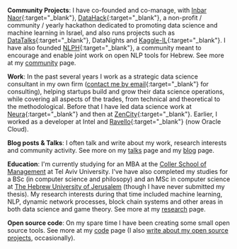 <!-- I like to code, do data science, research and help create, stir and manage interesting things the require cooperation and several people to achieve. I'm learning how to do all these things, and I think I'll always be learning how to do them, so I'm trying to enjoy the practice and the process. :) -->

**Community Projects**:  I have co-founded and co-manage, with [Inbar Naor](https://www.linkedin.com/in/inbar-naor-6b973a50/){:target="_blank"}, [DataHack](http://www.datahack.org.il/){:target="_blank"}, a non-profit / community / yearly hackathon dedicated to promoting data science and machine learning in Israel, and also runs projects such as [DataTalks](https://www.meetup.com/DataHack){:target="_blank"}, DataNights and [Kaggle-IL](https://www.facebook.com/groups/kaggleil/){:target="_blank"}. I have also founded [NLPH](https://www.facebook.com/groups/157877988136954/){:target="_blank"}, a community meant to encourage and enable joint work on open NLP tools for Hebrew. See more at my [community](/community.html) page.

**Work**: In the past several years I work as a strategic data science consultant in my own firm ([contact me by email](mailto:shay.palachy@gmail.com){:target="_blank"} for consulting), helping startups build and grow their data science operations, while covering all aspects of the trades, from technical and theoretical to the methodological. Before that I have led data science work at [Neura](https://www.theneura.com/){:target="_blank"} and then at [ZenCity](https://zencity.io/){:target="_blank"}. Earlier, I worked as a developer at Intel and [Ravello](https://www.ravellosystems.com/){:target="_blank"}  (now Oracle Cloud).

**Blog posts & Talks**: I often talk and write about my work, research interests and community activity. See more on my [talks](/talks.html) page and my [blog](/blog.html) page.

**Education**: I'm currently studying for an MBA at the [Coller School of Management](https://en-coller.tau.ac.il/) at Tel Aviv University. I've have also completed my studies for a BSc (in computer science and philosopy) and an  MSc in computer science at [The Hebrew University of Jerusalem](https://www.cs.huji.ac.il/) (though I have never submitted my thesis). My research interests during that time included machine learning, NLP, dynamic network processes, block chain systems and other areas in both data science and game theory. See more at my [research](/research.html) page.

**Open source code**: On my spare time I have been creating some small open source tools. See more at my [code](/code.html) page (I also [write about my open source projects](/blog.html), occasionally).
